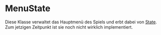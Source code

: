 # MenuState

Diese Klasse verwaltet das Hauptmenü des Spiels und erbt dabei von [State](state.md). Zum jetzigen Zeitpunkt ist sie noch nicht wirklich implementiert.